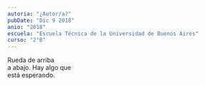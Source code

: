 ```yaml
---
autoria: "¿Autor/a?"
pubDate: "Dic 9 2018"
anio: "2018"
escuela: "Escuela Técnica de la Universidad de Buenos Aires"
curso: "2°B"
---
```

Rueda de arriba\
a abajo. Hay algo que\
está esperando.